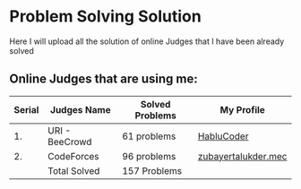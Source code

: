 # Problem Solving Solution

Here I will upload all the solution of online Judges that I have been already solved

## Online Judges that are using me:

| Serial | Judges Name    | Solved Problems | My Profile                                                                |
| ------ | -------------- | --------------- | ------------------------------------------------------------------------- |
| 1.     | URI - BeeCrowd | 61 problems     | [HabluCoder](https://judge.beecrowd.com/en/profile/847805)                |
| 2.     | CodeForces     | 96 problems     | [zubayertalukder.mec](https://codeforces.com/profile/zubayertalukder.mec) |
|        | Total Solved   | 157 Problems    |
